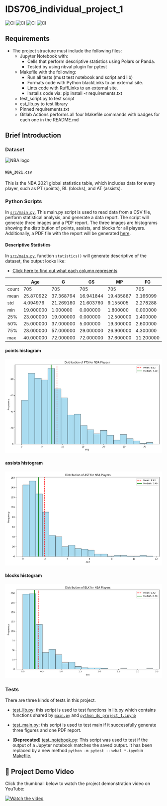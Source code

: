 # IDS706_individual_project_1
![CI](https://github.com/nogibjj/IDS706_pandas_description_hw2/actions/workflows/CICD.yml/badge.svg)
![CI](https://github.com/nogibjj/IDS706_pandas_description_hw2/actions/workflows/format.yml/badge.svg)
![CI](https://github.com/nogibjj/IDS706_pandas_description_hw2/actions/workflows/lint.yml/badge.svg)
![CI](https://github.com/nogibjj/IDS706_pandas_description_hw2/actions/workflows/test.yml/badge.svg)

## Requirements
* The project structure must include the following files:
    - Jupyter Notebook with: 
        + Cells that perform descriptive statistics using Polars or Panda.
        + Tested by using nbval plugin for pytest
    - Makefile with the following:
        + Run all tests (must test notebook and script and lib)
        + Formats code with Python blackLinks to an external site.
        + Lints code with RuffLinks to an external site.
        + Installs code via:  pip install -r requirements.txt
    - test_script.py to test script
    - est_lib.py to test library
    - Pinned requirements.txt
    - Gitlab Actions performs all four Makefile commands with badges for each one in the README.md

## Brief Introduction

### Dataset
<img src="https://seeklogo.com/images/N/nba-logo-59F0731E03-seeklogo.com.png" alt="NBA logo" width="400" />

#### [`NBA_2021.csv`](NBA_2021.csv)
This is the NBA 2021 global statistics table, which includes data for every player, such as PT (points), BL (blocks), and AT (assists).

### Python Scripts

In [`src/main.py`](src/main.py), This main.py script is used to read data from a CSV file, perform statistical analysis, and generate a data report. The script will generate three images and a PDF report. The three images are histograms showing the distribution of points, assists, and blocks for all players. Additionally, a PDF file with the report will be generated [here](NBA_2021_Report.pdf).

#### Descriptive Statistics

In [`src/main.py`](src/main.py), function `statistics()` will generate descriptive of the dataset, the output looks like:

- [Click here to find out what each column represents](https://www.nba.com/stats/help/glossary#pctfga)

|         | Age        | G          | GS         | MP         | FG         | FGA        | FG%        | 3P         | 3PA        | ORB        | DRB        | TRB        | AST        | STL        | BLK        | TOV        | PF         | PTS        |
|---------|------------|------------|------------|------------|------------|------------|------------|------------|------------|------------|------------|------------|------------|------------|------------|------------|------------|------------|
| count   | 705        | 705        | 705        | 705        | 705        | 705        | 703        | 705        | 705        | 705        | 705        | 705        | 705        | 705        | 705        | 705        | 705        | 705        |
| mean    | 25.870922  | 37.368794  | 16.941844  | 19.435887  | 3.166099   | 6.944681   | 0.443486   | 0.959858   | 2.714043   | 0.805816   | 2.774043   | 3.579291   | 1.933617   | 0.612199   | 0.416170   | 1.073759   | 1.622979   | 8.616596   |
| std     | 4.094976   | 21.269180  | 21.603760  | 9.155005   | 2.278288   | 4.718210   | 0.112544   | 0.877718   | 2.227645   | 0.729362   | 1.818019   | 2.384859   | 1.813998   | 0.393439   | 0.408948   | 0.812583   | 0.761734   | 6.272808   |
| min     | 19.000000  | 1.000000   | 0.000000   | 1.800000   | 0.000000   | 0.000000   | 0.000000   | 0.000000   | 0.000000   | 0.000000   | 0.000000   | 0.000000   | 0.000000   | 0.000000   | 0.000000   | 0.000000   | 0.000000   | 0.000000   |
| 25%     | 23.000000  | 19.000000  | 0.000000   | 12.500000  | 1.400000   | 3.500000   | 0.397000   | 0.200000   | 0.900000   | 0.300000   | 1.500000   | 1.900000   | 0.700000   | 0.300000   | 0.100000   | 0.500000   | 1.100000   | 4.000000   |
| 50%     | 25.000000  | 37.000000  | 5.000000   | 19.300000  | 2.600000   | 5.900000   | 0.439000   | 0.700000   | 2.200000   | 0.600000   | 2.500000   | 3.100000   | 1.400000   | 0.600000   | 0.300000   | 0.900000   | 1.600000   | 7.200000   |
| 75%     | 28.000000  | 57.000000  | 29.000000  | 26.900000  | 4.300000   | 9.300000   | 0.495500   | 1.500000   | 4.100000   | 1.000000   | 3.700000   | 4.800000   | 2.500000   | 0.900000   | 0.600000   | 1.400000   | 2.100000   | 11.700000  |
| max     | 40.000000  | 72.000000  | 72.000000  | 37.600000  | 11.200000  | 23.000000  | 1.000000   | 5.300000   | 12.700000  | 4.700000   | 10.100000  | 14.300000  | 11.700000  | 2.100000   | 3.400000   | 5.000000   | 4.000000   | 32.000000  |

#### points histogram

![pts_histogram.png](pts_histogram.png)

#### assists histogram

![ast_histogram.png](ast_histogram.png)

#### blocks histogram

![blk_histogram.png](blk_histogram.png)

### Tests

There are three kinds of tests in this project.

* [test_lib.py](src/test_lib.py): this script is used to test functions in lib.py which contains functions shared by [`main.py`](src/main.py) and [`python_ds_project_1.ipynb`](python_ds_project_1.ipynb)

* [test_main.py](src/test_main.py): this script is used to test main if it successfully generate three figures and one PDF report.

* (**Deprecated**) [test_notebook.py](src/test_notebook.py): This script was used to test if the output of a Jupyter notebook matches the saved output. It has been replaced by a new method `python -m pytest --nvbal *.ipynb`in [Makefile](Makefile).


## 🚀 Project Demo Video

Click the thumbnail below to watch the project demonstration video on YouTube:

[![Watch the video](https://i9.ytimg.com/vi_webp/vTlRigKIias/mq2.webp?sqp=CIiJqbcG-oaymwEmCMACELQB8quKqQMa8AEB-AH-CYACuAWKAgwIABABGGUgZShlMA8=&rs=AOn4CLB4s0KYa8ADELQoEYoGMAZHi50Qvw)](https://youtu.be/vTlRigKIias "Watch on YouTube")